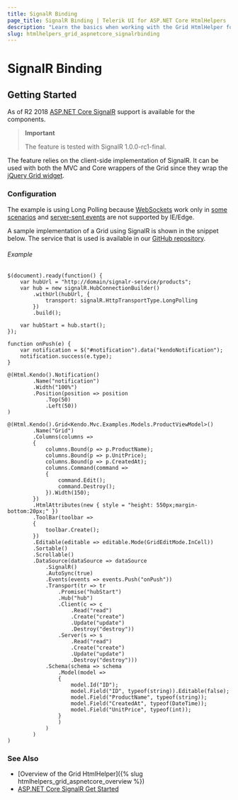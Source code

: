 ```yaml
---
title: SignalR Binding
page_title: SignalR Binding | Telerik UI for ASP.NET Core HtmlHelpers
description: "Learn the basics when working with the Grid HtmlHelper for ASP.NET Core (MVC 6 or ASP.NET Core MVC)."
slug: htmlhelpers_grid_aspnetcore_signalrbinding
---
```


# SignalR Binding
 

## Getting Started

As of R2 2018 [ASP.NET Core SignalR](https://docs.microsoft.com/en-us/aspnet/core/signalr/introduction?view=aspnetcore-2.1) support is available for the components. 

> **Important**
>
> The feature is tested with SignalR 1.0.0-rc1-final.

The feature relies on the client-side implementation of SignalR. It can be used with both the MVC and Core wrappers of the Grid since they wrap the [jQuery Grid widget](https://docs.telerik.com/kendo-ui/controls/data-management/grid/overview). 


### Configuration

The example is using Long Polling because [WebSockets](https://docs.microsoft.com/en-us/aspnet/core/fundamentals/websockets?view=aspnetcore-2.1) work only in [some scenarios](https://github.com/aspnet/SignalR/issues/1457#issuecomment-366280873) and [server-sent events](https://caniuse.com/#search=server%20sent%20events) are not supported by IE/Edge. 

A sample implementation of a Grid using SignalR is shown in the snippet below. The service that is used is available in our [GitHub repository](https://github.com/telerik/kendo-ui-demos-service/tree/master/signalr-hubs).

###### Example

```tab-JavaScript
$(document).ready(function() {
    var hubUrl = "http://domain/signalr-service/products";
    var hub = new signalR.HubConnectionBuilder()
        .withUrl(hubUrl, {
            transport: signalR.HttpTransportType.LongPolling
        })
        .build();

    var hubStart = hub.start();
});

function onPush(e) {
    var notification = $("#notification").data("kendoNotification");
    notification.success(e.type);
}

```
```tab-Razor
@(Html.Kendo().Notification()
        .Name("notification")
        .Width("100%")
        .Position(position => position
            .Top(50)
            .Left(50))
)

@(Html.Kendo().Grid<Kendo.Mvc.Examples.Models.ProductViewModel>()
        .Name("Grid")
        .Columns(columns =>
        {
            columns.Bound(p => p.ProductName);
            columns.Bound(p => p.UnitPrice);
            columns.Bound(p => p.CreatedAt);
            columns.Command(command =>
            {
                command.Edit();
                command.Destroy();
            }).Width(150);
        })
        .HtmlAttributes(new { style = "height: 550px;margin-bottom:20px;" })
        .ToolBar(toolbar =>
        {
            toolbar.Create();
        })
        .Editable(editable => editable.Mode(GridEditMode.InCell))
        .Sortable()
        .Scrollable()
        .DataSource(dataSource => dataSource
            .SignalR()
            .AutoSync(true)
            .Events(events => events.Push("onPush"))
            .Transport(tr => tr
                .Promise("hubStart")
                .Hub("hub")
                .Client(c => c
                    .Read("read")
                    .Create("create")
                    .Update("update")
                    .Destroy("destroy"))
                .Server(s => s
                    .Read("read")
                    .Create("create")
                    .Update("update")
                    .Destroy("destroy")))
            .Schema(schema => schema
                .Model(model =>
                {
                    model.Id("ID");
                    model.Field("ID", typeof(string)).Editable(false);
                    model.Field("ProductName", typeof(string));                    
                    model.Field("CreatedAt", typeof(DateTime));
                    model.Field("UnitPrice", typeof(int));
                }
                )
            )
        )
)
```


### See Also

* [Overview of the Grid HtmlHelper]({% slug htmlhelpers_grid_aspnetcore_overview %})
* [ASP.NET Core SignalR Get Started](https://docs.microsoft.com/en-us/aspnet/core/signalr/get-started?view=aspnetcore-2.1&tabs=visual-studio)